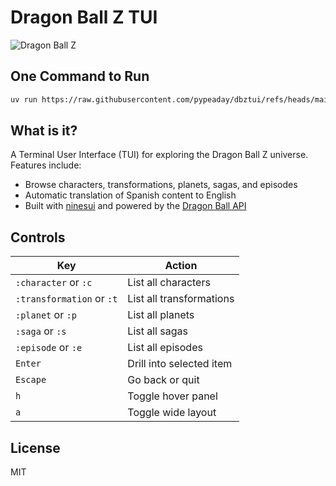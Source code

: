 # Dragon Ball Z TUI

![Dragon Ball Z](https://dragonball-api.com/characters/goku_normal.webp)

## One Command to Run

```bash
uv run https://raw.githubusercontent.com/pypeaday/dbztui/refs/heads/main/apps/dbztui.py
```

## What is it?

A Terminal User Interface (TUI) for exploring the Dragon Ball Z universe. Features include:

- Browse characters, transformations, planets, sagas, and episodes
- Automatic translation of Spanish content to English
- Built with [ninesui](https://github.com/waylonwalker/ninesui) and powered by the [Dragon Ball API](https://dragonball-api.com/api-docs)

## Controls

| Key | Action |
|-----|--------|
| `:character` or `:c` | List all characters |
| `:transformation` or `:t` | List all transformations |
| `:planet` or `:p` | List all planets |
| `:saga` or `:s` | List all sagas |
| `:episode` or `:e` | List all episodes |
| `Enter` | Drill into selected item |
| `Escape` | Go back or quit |
| `h` | Toggle hover panel |
| `a` | Toggle wide layout |

## License

MIT
